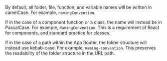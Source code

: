 By default, all folder, file, function, and variable names will be written in camelCase. For example, `namingConvention`. 

If in the case of a component function or a class, the name will instead be in PascalCase. For example, `NamingConvention`. This is a requirement of React for components, and standard practice for classes. 

If in the case of a path within the App Router, the folder structure will instead use kebab-case. For example, `naming-convention`. This preserves the readability of the folder structure in the URL path. 